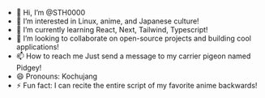 - 👋 Hi, I’m @STH0000
- 👀 I’m interested in Linux, anime, and Japanese culture!
- 🌱 I’m currently learning React, Next, Tailwind, Typescript!
- 💞️ I’m looking to collaborate on open-source projects and building cool applications!
- 📫 How to reach me Just send a message to my carrier pigeon named Pidgey!
- 😄 Pronouns: Kochujang
- ⚡ Fun fact: I can recite the entire script of my favorite anime backwards!

<!---
STH0000/STH0000 is a ✨ special ✨ repository because its `README.md` (this file) appears on your GitHub profile.
You can click the Preview link to take a look at your changes.
--->
